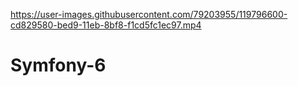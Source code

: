 
https://user-images.githubusercontent.com/79203955/119796600-cd829580-bed9-11eb-8bf8-f1cd5fc1ec97.mp4

# Symfony-6

